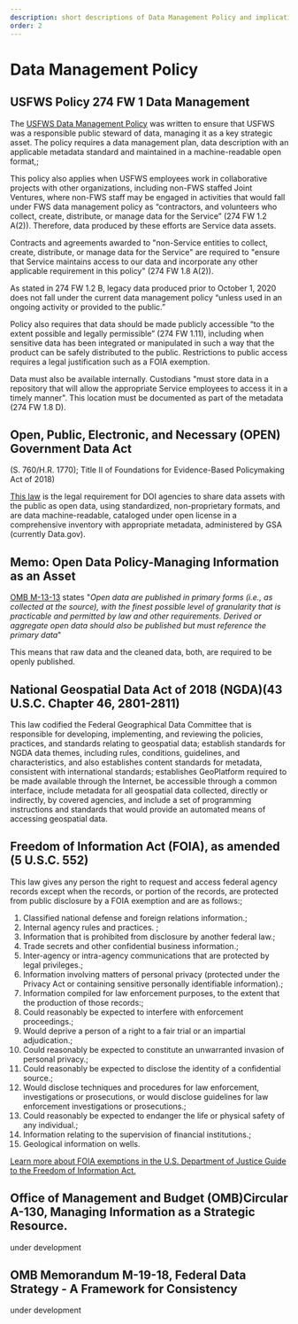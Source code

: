```yaml
---
description: short descriptions of Data Management Policy and implications
order: 2
---
```


# Data Management Policy

## USFWS Policy 274 FW 1 Data Management

The [USFWS Data Management Policy](https://www.fws.gov/policy/274fw1.html#\_30j0zll) was written to ensure that USFWS was a responsible public steward of data, managing it as a key strategic asset. The policy requires a data management plan,  data description with an applicable metadata standard and maintained in a machine-readable open format,;

This policy also applies when USFWS employees work in collaborative projects with other organizations, including non-FWS staffed Joint Ventures, where non-FWS staff may be engaged in activities that would fall under FWS data management policy as “contractors, and volunteers who collect, create, distribute, or manage data for the Service” (274 FW 1.2 A(2)).  Therefore, data produced by these efforts are Service data assets.

Contracts and agreements awarded to "non-Service entities to collect, create, distribute, or manage data for the Service" are required to "ensure that Service maintains access to our data and incorporate any other applicable requirement in this policy" (274 FW 1.8 A(2)).

As stated in 274 FW 1.2 B, legacy data produced prior to October 1, 2020 does not fall under the current data management policy “unless used in an ongoing activity or provided to the public.”

Policy also requires that data should be made publicly accessible “to the extent possible and legally permissible” (274 FW 1.11), including when sensitive data has been integrated or manipulated in such a way that the product can be safely distributed to the public.  Restrictions to public access requires a legal justification such as a FOIA exemption.

Data must also be available internally.  Custodians "must store data in a repository that will allow the appropriate Service employees to access it in a timely manner". This location must be documented as part of the metadata (274 FW 1.8 D).


## Open, Public, Electronic, and Necessary (OPEN) Government Data Act

(S. 760/H.R. 1770); Title II of Foundations for Evidence-Based Policymaking Act of 2018)


[This law](https://www.congress.gov/bill/115th-congress/house-bill/4174/text) is the legal requirement for DOI agencies to share data assets with the public as open data, using standardized, non-proprietary formats, and are data machine-readable, cataloged under open license in a comprehensive inventory with appropriate metadata, administered by GSA (currently Data.gov).


## Memo: Open Data Policy-Managing Information as an Asset

[OMB M-13-13](https://www.whitehouse.gov/sites/whitehouse.gov/files/omb/memoranda/2013/m-13-13.pdf) states "_Open data are published in primary forms (i.e., as collected at the source), with the finest possible level of granularity that is practicable and permitted by law and other requirements. Derived or aggregate open data should also be published but must reference the primary data_"

This means that raw data and the cleaned data, both, are required to be openly published.


## National Geospatial Data Act of 2018 (NGDA)(43 U.S.C. Chapter 46, 2801-2811)

This law codified the Federal Geographical Data Committee that is responsible for developing, implementing, and reviewing the policies, practices, and standards relating to geospatial data; establish standards for NGDA data themes, including rules, conditions, guidelines, and characteristics, and also establishes content standards for metadata, consistent with international standards; establishes GeoPlatform required to be made available through the Internet, be accessible through a common interface, include metadata for all geospatial data collected, directly or indirectly, by covered agencies, and include a set of programming instructions and standards that would provide an automated means of accessing geospatial data.


## Freedom of Information Act (FOIA), as amended (5 U.S.C. 552)

This law gives any person the right to request and access federal agency records except when the records, or portion of the records, are protected from public disclosure by a FOIA exemption and are as follows:;

1. Classified national defense and foreign relations information.;
2. Internal agency rules and practices. ;
3. Information that is prohibited from disclosure by another federal law.;
4. Trade secrets and other confidential business information.;
5. Inter-agency or intra-agency communications that are protected by legal privileges.;
6. Information involving matters of personal privacy (protected under the Privacy Act or containing sensitive personally identifiable information).;
7. Information compiled for law enforcement purposes, to the extent that the production of those records:;
8. Could reasonably be expected to interfere with enforcement proceedings.;
9. Would deprive a person of a right to a fair trial or an impartial adjudication.;
10. Could reasonably be expected to constitute an unwarranted invasion of personal privacy.;
11. Could reasonably be expected to disclose the identity of a confidential source.;
12. Would disclose techniques and procedures for law enforcement, investigations or prosecutions, or would disclose guidelines for law enforcement investigations or prosecutions.;
13. Could reasonably be expected to endanger the life or physical safety of any individual.;
14. Information relating to the supervision of financial institutions.;
15. Geological information on wells.

[Learn more about FOIA exemptions in the U.S. Department of Justice Guide to the Freedom of Information Act.](https://www.justice.gov/oip/doj-guide-freedom-information-act-0)


## Office of Management and Budget (OMB)Circular A-130, Managing Information as a Strategic Resource.

under development


## OMB Memorandum M-19-18, Federal Data Strategy - A Framework for Consistency

under development
